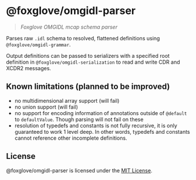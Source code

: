 # @foxglove/omgidl-parser

> _Foxglove OMGIDL mcap schema parser_

Parses raw `.idl` schema to resolved, flattened definitions using `@foxglove/omgidl-grammar`.

Output definitions can be passed to serializers with a specified root definition in `@foxglove/omgidl-serialization` to read and write CDR and XCDR2 messages.

## Known limitations (planned to be improved)

- no multidimensional array support (will fail)
- no union support (will fail)
- no support for encoding information of annotations outside of `@default` to `defaultValue`. Though parsing will not fail on these
- resolution of typedefs and constants is not fully recursive, it is only guaranteed to work 1 level deep. In other words, typedefs and constants cannot reference other incomplete definitions.

## License

@foxglove/omgidl-parser is licensed under the [MIT License](https://opensource.org/licenses/MIT).
